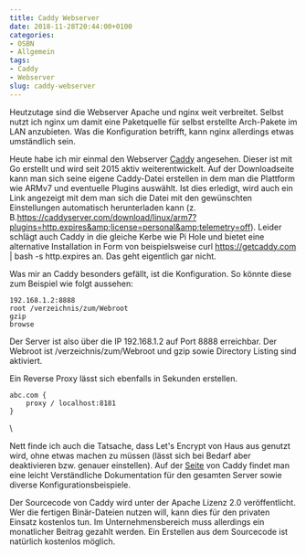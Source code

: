 ```yaml
---
title: Caddy Webserver
date: 2018-11-28T20:44:00+0100
categories:
- OSBN
- Allgemein
tags:
- Caddy
- Webserver
slug: caddy-webserver
---
```

Heutzutage sind die Webserver Apache und nginx weit verbreitet. Selbst nutzt ich nginx um damit eine Paketquelle für selbst erstellte Arch-Pakete im LAN anzubieten. Was die Konfiguration betrifft, kann nginx allerdings etwas umständlich sein.

Heute habe ich mir einmal den Webserver [Caddy](https://caddyserver.com) angesehen. Dieser ist mit Go erstellt und wird seit 2015 aktiv weiterentwickelt. Auf der Downloadseite kann man sich seine eigene Caddy-Datei erstellen in dem man die Plattform wie ARMv7 und eventuelle Plugins auswählt. Ist dies erledigt, wird auch ein Link angezeigt mit dem man sich die Datei mit den gewünschten Einstellungen automatisch herunterladen kann (z. B.https://caddyserver.com/download/linux/arm7?plugins=http.expires&amp;license=personal&amp;telemetry=off). Leider schlägt auch Caddy in die gleiche Kerbe wie Pi Hole und bietet eine alternative Installation in Form von beispielsweise curl https://getcaddy.com | bash -s http.expires an. Das geht eigentlich gar nicht.

Was mir an Caddy besonders gefällt, ist die Konfiguration. So könnte diese zum Beispiel wie folgt aussehen:

<pre class="line-numbers language-bash" style="white-space:pre-wrap;">
<code class="language-bash">192.168.1.2:8888
root /verzeichnis/zum/Webroot
gzip
browse</code>
</pre>

Der Server ist also über die IP 192.168.1.2 auf Port 8888 erreichbar. Der Webroot ist /verzeichnis/zum/Webroot und gzip sowie Directory Listing sind aktiviert.

Ein Reverse Proxy lässt sich ebenfalls in Sekunden erstellen.

<pre class="line-numbers language-bash" style="white-space:pre-wrap;">
<code class="language-bash">abc.com {
    proxy / localhost:8181
}</code>
</pre>\

Nett finde ich auch die Tatsache, dass Let's Encrypt von Haus aus genutzt wird, ohne etwas machen zu müssen (lässt sich bei Bedarf aber deaktivieren bzw. genauer einstellen). Auf der [Seite](https://caddyserver.com) von Caddy findet man eine leicht Verständliche Dokumentation für den gesamten Server sowie diverse Konfigurationsbeispiele.

Der Sourcecode von Caddy wird unter der Apache Lizenz 2.0 veröffentlicht. Wer die fertigen Binär-Dateien nutzen will, kann dies für den privaten Einsatz kostenlos tun. Im Unternehmensbereich muss allerdings ein monatlicher Beitrag gezahlt werden. Ein Erstellen aus dem Sourcecode ist natürlich kostenlos möglich.